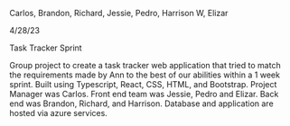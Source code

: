Carlos, Brandon, Richard, Jessie, Pedro, Harrison W, Elizar

4/28/23

Task Tracker Sprint

Group project to create a task tracker web application that tried to match the requirements made by Ann to the best of our abilities within a 1 week sprint. Built using Typescript, React, CSS, HTML, and Bootstrap. Project Manager was Carlos. Front end team was Jessie, Pedro and Elizar.  Back end was Brandon, Richard, and Harrison. Database and application are hosted via azure services.
